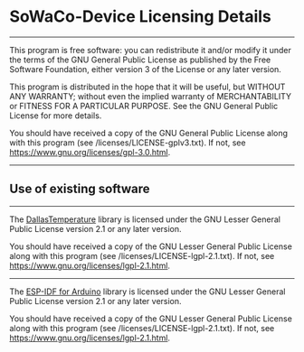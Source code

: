 # SoWaCo-Device Licensing Details

---

This program is free software: you can redistribute it and/or modify
it under the terms of the GNU General Public License as published by
the Free Software Foundation, either version 3 of the License or
any later version.

This program is distributed in the hope that it will be useful,
but WITHOUT ANY WARRANTY; without even the implied warranty of
MERCHANTABILITY or FITNESS FOR A PARTICULAR PURPOSE.  See the
GNU General Public License for more details.

You should have received a copy of the GNU General Public License
along with this program (see /licenses/LICENSE-gplv3.txt). If not,
see <https://www.gnu.org/licenses/gpl-3.0.html>.

---

## Use of existing software

---

The [DallasTemperature](https://github.com/milesburton/Arduino-Temperature-Control-Library)
library is licensed under the GNU Lesser General Public License
version 2.1 or any later version.

You should have received a copy of the GNU Lesser General Public
License along with this program (see /licenses/LICENSE-lgpl-2.1.txt).
If not, see <https://www.gnu.org/licenses/lgpl-2.1.html>.

---

The [ESP-IDF for Arduino](https://github.com/espressif/arduino-esp32)
library is licensed under the GNU Lesser General Public License
version 2.1 or any later version.

You should have received a copy of the GNU Lesser General Public
License along with this program (see /licenses/LICENSE-lgpl-2.1.txt).
If not, see <https://www.gnu.org/licenses/lgpl-2.1.html>.
